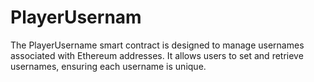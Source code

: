 # PlayerUsernam
The PlayerUsername smart contract is designed to manage usernames associated with Ethereum addresses. It allows users to set and retrieve usernames, ensuring each username is unique. 
